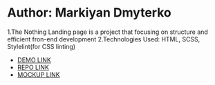 # Author: Markiyan Dmyterko

1.The Nothing Landing page is a project that focusing on structure and efficient fron-end development
2.Technologies Used: HTML, SCSS, Stylelint(for CSS linting)

- [DEMO LINK](https://MarkiMark3.github.io/nothing-landing/)
- [REPO LINK](https://github.com/MarkiMark3/nothing-landing)
- [MOCKUP LINK](https://www.figma.com/design/DtkQmQ797hk0nI4KfMi2Uq/BOSE-New-Version?node-id=6802-139&node-type=canvas&t=rnvSpH9vIADmN1cr-0)
